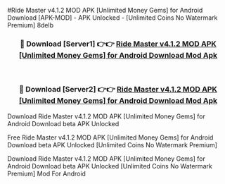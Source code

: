#Ride Master v4.1.2 MOD APK [Unlimited Money Gems] for Android Download [APK-MOD] - APK Unlocked - [Unlimited Coins No Watermark Premium] 8delb



<div align="center">

<h3>🔴 Download [Server1] 👉👉 <a href="https://momento.my/?title=Ride_Master_v4.1.2_MOD_APK_[Unlimited_Money_Gems]_for_Android_Download">Ride Master v4.1.2 MOD APK [Unlimited Money Gems] for Android Download Mod Apk</a></h3><br>

<h3>🔴 Download [Server2] 👉👉 <a href="https://momento.my/?title=Ride_Master_v4.1.2_MOD_APK_[Unlimited_Money_Gems]_for_Android_Download">Ride Master v4.1.2 MOD APK [Unlimited Money Gems] for Android Download Mod Apk</a></h3>
</div>



Download Ride Master v4.1.2 MOD APK [Unlimited Money Gems] for Android Download beta APK Unlocked

Free Ride Master v4.1.2 MOD APK [Unlimited Money Gems] for Android Download beta APK Unlocked [Unlimited Coins No Watermark Premium]

Download Ride Master v4.1.2 MOD APK [Unlimited Money Gems] for Android Download beta APK Unlocked [Unlimited Coins No Watermark Premium] Mod For Android
